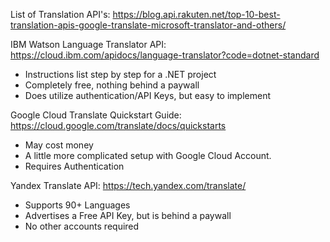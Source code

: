 List of Translation API's:
https://blog.api.rakuten.net/top-10-best-translation-apis-google-translate-microsoft-translator-and-others/

IBM Watson Language Translator API:
https://cloud.ibm.com/apidocs/language-translator?code=dotnet-standard
  * Instructions list step by step for a .NET project
  * Completely free, nothing behind a paywall
  * Does utilize authentication/API Keys, but easy to implement

Google Cloud Translate Quickstart Guide:
https://cloud.google.com/translate/docs/quickstarts
  * May cost money
  * A little more complicated setup with Google Cloud Account. 
  * Requires Authentication

Yandex Translate API:
https://tech.yandex.com/translate/
  * Supports 90+ Languages
  * Advertises a Free API Key, but is behind a paywall
  * No other accounts required

